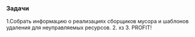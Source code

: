 ### Задачи

1.Собрать информацию о реализациях сборщиков мусора и шаблонов удаления для неуправляемых ресурсов.
2. хз
3. PROFIT!

